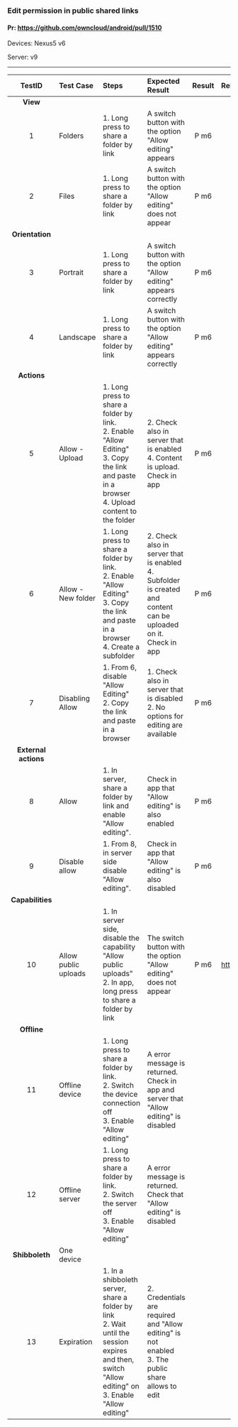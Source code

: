 ###  Edit permission in public shared links 

#### Pr: https://github.com/owncloud/android/pull/1510

Devices: Nexus5 v6

Server: v9


---

 
| TestID | Test Case | Steps | Expected Result | Result | Related Comment |
| :----: | :-------- | :---- | :-------------- | :----: | :-------------- |
|**View**||||||
|1|Folders|1. Long press to share a folder by link<br>| A switch button with the option "Allow editing" appears| P m6||
|2|Files|1. Long press to share a folder by link<br>| A switch button with the option "Allow editing" does not appear|P m6||
|**Orientation**||||||
|3|Portrait|1. Long press to share a folder by link<br>| A switch button with the option "Allow editing" appears correctly|P m6||
|4|Landscape|1. Long press to share a folder by link<br>| A switch button with the option "Allow editing" appears correctly|P m6||
|**Actions**||||||
|5|Allow - Upload|1. Long press to share a folder by link.<br>2. Enable "Allow Editing"<br>3. Copy the link and paste in a browser<br>4. Upload content to the folder| 2. Check also in server that is enabled<br>4. Content is upload. Check in app|P m6||
|6|Allow - New folder|1. Long press to share a folder by link.<br>2. Enable "Allow Editing"<br>3. Copy the link and paste in a browser<br>4. Create a subfolder|2. Check also in server that is enabled<br>4. Subfolder is created and content can be uploaded on it. Check in app|P m6||
|7|Disabling Allow|1. From 6, disable "Allow Editing"<br>2. Copy the link and paste in a browser|1. Check also in server that is disabled<br>2. No options for editing are available|P m6||
|**External actions**||||||
|8|Allow |1. In server, share a folder by link and enable "Allow editing".| Check in app that "Allow editing" is also enabled|P m6||
|9|Disable allow|1. From 8, in server side disable "Allow editing".| Check in app that "Allow editing" is also disabled|P m6||
|**Capabilities**||||||
|10|Allow public uploads|1. In server side, disable the capability "Allow public uploads"<br>2. In app, long press to share a folder by link| The switch button with the option "Allow editing" does not appear| P m6|https://github.com/owncloud/core/issues/23325|
|**Offline**||||||
|11|Offline device|1. Long press to share a folder by link.<br>2. Switch the device connection off<br>3. Enable "Allow editing"| A error message is returned. Check in app and server that "Allow editing" is disabled|||
|12|Offline server|1. Long press to share a folder by link.<br>2. Switch the server off<br>3. Enable "Allow editing"| A error message is returned. Check that "Allow editing" is disabled|||
|**Shibboleth**|One device|||||
|13|Expiration|1. In a shibboleth server, share a folder by link<br>2. Wait until the session expires and then, switch "Allow editing" on<br>3. Enable "Allow editing"| 2. Credentials are required and "Allow editing" is not enabled<br>3. The public share allows to edit|||

